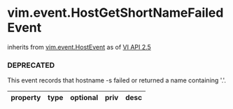 vim.event.HostGetShortNameFailedEvent
=====================================
inherits from [vim.event.HostEvent](docs/vim.event.HostEvent.md)
as of [VI API 2.5](vim.version.md#vim.version.version2)
### DEPRECATED



This event records that hostname -s failed or returned a name containing '.'.

| property | type | optional | priv | desc |
|:---------|:-----|:---------|:-----|:-----|


